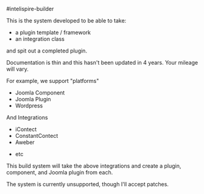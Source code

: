 #intelispire-builder

This is the system developed to be able to take:
- a plugin template / framework
- an integration class

and spit out a completed plugin.

Documentation is thin and this hasn't been updated in 4 years. Your mileage will vary.

For example, we support "platforms"
* Joomla Component
* Joomla Plugin
* Wordpress

And Integrations
* iContect
* ConstantContect
* Aweber
- etc

This build system will take the above integrations and create a plugin, component, and Joomla plugin from each.

The system is currently unsupported, though I'll accept patches.


